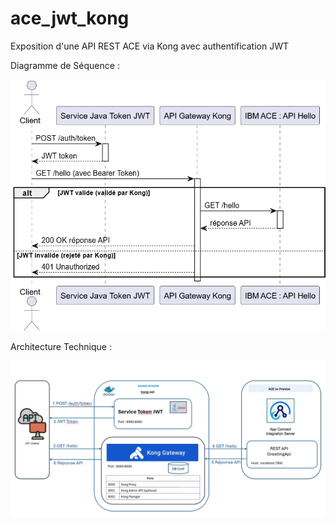 # ace_jwt_kong

Exposition d'une API REST ACE via Kong avec authentification JWT

Diagramme de Séquence :

![Diagramme de Séquence](sequence-diagram.png)


Architecture Technique : 

![Architecture Technique](technical-architecture.png)
